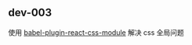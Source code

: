 ## dev-003

使用 [babel-plugin-react-css-module](https://github.com/gajus/babel-plugin-react-css-modules) 解决 css 全局问题